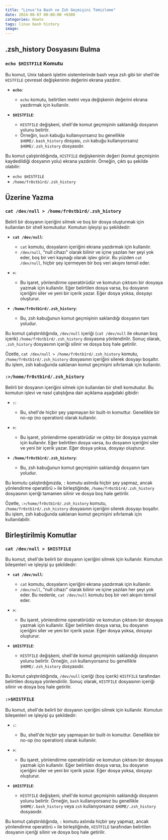 ```yaml
---
title: "Linux'ta Bash ve Zsh Geçmişini Temizleme"
date: 2024-06-07 00:00:00 +0300
categories: Howto
tags: linux bash history
image: 
---
```


## .zsh_history Dosyasını Bulma

### `echo $HISTFILE` Komutu

Bu komut, Unix tabanlı işletim sistemlerinde bash veya zsh gibi bir shell'de `HISTFILE` çevresel değişkeninin değerini ekrana yazdırır.

- **`echo`**:
    - `echo` komutu, belirtilen metni veya değişkenin değerini ekrana yazdırmak için kullanılır.

- **`$HISTFILE`**:
    - `HISTFILE` değişkeni, shell'de komut geçmişinin saklandığı dosyanın yolunu belirtir.
    - Örneğin, `bash` kabuğu kullanıyorsanız bu genellikle `$HOME/.bash_history` dosyası, `zsh` kabuğu kullanıyorsanız `$HOME/.zsh_history` dosyasıdır.

Bu komut çalıştırıldığında, `HISTFILE` değişkeninin değeri (komut geçmişinin kaydedildiği dosyanın yolu) ekrana yazdırılır. Örneğin, çıktı şu şekilde olabilir:

- `echo $HISTFILE`
- `/home/fr0stb1rd/.zsh_history`

## Üzerine Yazma

### `cat /dev/null > /home/fr0stb1rd/.zsh_history`

Belirli bir dosyanın içeriğini silmek ve boş bir dosya oluşturmak için kullanılan bir shell komutudur. Komutun işleyişi şu şekildedir:

- **`cat /dev/null`**:
    - `cat` komutu, dosyaların içeriğini ekrana yazdırmak için kullanılır.
    - `/dev/null`, "null cihazı" olarak bilinir ve içine yazılan her şeyi yok eder, boş bir veri kaynağı olarak işlev görür. Bu yüzden `cat /dev/null`, hiçbir şey içermeyen bir boş veri akışını temsil eder.

- **`>`**:
    - Bu işaret, yönlendirme operatörüdür ve komutun çıktısını bir dosyaya yazmak için kullanılır. Eğer belirtilen dosya varsa, bu dosyanın içeriğini siler ve yeni bir içerik yazar. Eğer dosya yoksa, dosyayı oluşturur.

- **`/home/fr0stb1rd/.zsh_history`**:
    - Bu, zsh kabuğunun komut geçmişinin saklandığı dosyanın tam yoludur.

Bu komut çalıştırıldığında, `/dev/null` içeriği (`cat /dev/null` ile okunan boş içerik) `/home/fr0stb1rd/.zsh_history` dosyasına yönlendirilir. Sonuç olarak, `.zsh_history` dosyasının içeriği silinir ve dosya boş hale getirilir.

Özetle, `cat /dev/null > /home/fr0stb1rd/.zsh_history` komutu, `/home/fr0stb1rd/.zsh_history` dosyasının içeriğini silerek dosyayı boşaltır. Bu işlem, zsh kabuğunda saklanan komut geçmişini sıfırlamak için kullanılır.

### `:>/home/fr0stb1rd/.zsh_history`

Belirli bir dosyanın içeriğini silmek için kullanılan bir shell komutudur. Bu komutun işlevi ve nasıl çalıştığına dair açıklama aşağıdaki gibidir:

- **`:`**:
    - Bu, shell'de hiçbir şey yapmayan bir built-in komuttur. Genellikle bir no-op (no operation) olarak kullanılır.

- **`>`**:
    - Bu işaret, yönlendirme operatörüdür ve çıktıyı bir dosyaya yazmak için kullanılır. Eğer belirtilen dosya varsa, bu dosyanın içeriğini siler ve yeni bir içerik yazar. Eğer dosya yoksa, dosyayı oluşturur.

- **`/home/fr0stb1rd/.zsh_history`**:
    - Bu, zsh kabuğunun komut geçmişinin saklandığı dosyanın tam yoludur.

Bu komutu çalıştırdığınızda, `:` komutu aslında hiçbir şey yapmaz, ancak yönlendirme operatörü `>` ile birleştiğinde, `/home/fr0stb1rd/.zsh_history` dosyasının içeriği tamamen silinir ve dosya boş hale getirilir.

Özetle, `:>/home/fr0stb1rd/.zsh_history` komutu, `/home/fr0stb1rd/.zsh_history` dosyasının içeriğini silerek dosyayı boşaltır. Bu işlem, zsh kabuğunda saklanan komut geçmişini sıfırlamak için kullanılabilir.

## Birleştirilmiş Komutlar

### `cat /dev/null > $HISTFILE`

Bu komut, shell'de belirli bir dosyanın içeriğini silmek için kullanılır. Komutun bileşenleri ve işleyişi şu şekildedir:

- **`cat /dev/null`**:
    - `cat` komutu, dosyaların içeriğini ekrana yazdırmak için kullanılır.
    - `/dev/null`, "null cihazı" olarak bilinir ve içine yazılan her şeyi yok eder. Bu nedenle, `cat /dev/null` komutu boş bir veri akışını temsil eder.

- **`>`**:
    - Bu işaret, yönlendirme operatörüdür ve komutun çıktısını bir dosyaya yazmak için kullanılır. Eğer belirtilen dosya varsa, bu dosyanın içeriğini siler ve yeni bir içerik yazar. Eğer dosya yoksa, dosyayı oluşturur.

- **`$HISTFILE`**:
    - `HISTFILE` değişkeni, shell'de komut geçmişinin saklandığı dosyanın yolunu belirtir. Örneğin, `zsh` kullanıyorsanız bu genellikle `$HOME/.zsh_history` dosyasıdır.

Bu komut çalıştırıldığında, `/dev/null` içeriği (boş içerik) `HISTFILE` tarafından belirtilen dosyaya yönlendirilir. Sonuç olarak, `HISTFILE` dosyasının içeriği silinir ve dosya boş hale getirilir.

### `:>$HISTFILE`

Bu komut, shell'de belirli bir dosyanın içeriğini silmek için kullanılır. Komutun bileşenleri ve işleyişi şu şekildedir:

- **`:`**:
    - Bu, shell'de hiçbir şey yapmayan bir built-in komuttur. Genellikle bir no-op (no operation) olarak kullanılır.

- **`>`**:
    - Bu işaret, yönlendirme operatörüdür ve komutun çıktısını bir dosyaya yazmak için kullanılır. Eğer belirtilen dosya varsa, bu dosyanın içeriğini siler ve yeni bir içerik yazar. Eğer dosya yoksa, dosyayı oluşturur.

- **`$HISTFILE`**:
    - `HISTFILE` değişkeni, shell'de komut geçmişinin saklandığı dosyanın yolunu belirtir. Örneğin, `bash` kullanıyorsanız bu genellikle `$HOME/.bash_history` veya `zsh` kullanıyorsanız `$HOME/.zsh_history` dosyasıdır.

Bu komut çalıştırıldığında, `:` komutu aslında hiçbir şey yapmaz, ancak yönlendirme operatörü `>` ile birleştiğinde, `HISTFILE` tarafından belirtilen dosyanın içeriği silinir ve dosya boş hale getirilir.
